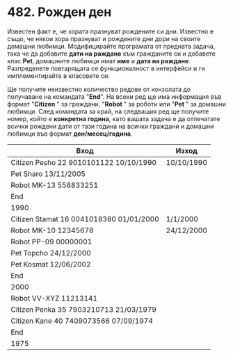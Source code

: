 # 482. Рожден ден
Известен факт е, че хората празнуват рождените си дни. Известно е също, че някои хора празнуват и рождените дни дори на своите домашни любимци. Модифицирайте програмата от предната задача, така че да добавите **дати на раждане** към гражданите си и добавете клас **Pet**, домашните любимци имат **име** и **дата на раждане**. Разпределете повтарящата се функционалност в интерфейси и ги имплементирайте в класовете си. 

Ще получите неизвестно количество редове от конзолата до получаване на командата "**End**". На всеки ред ще има информация във формат "**Citizen <name> <age> <id> <birthdate>**" за граждани, "**Robot <model> <id>**" за роботи или "**Pet <name> <birthdate>**" за домашни любимци. След командата за край, на следващия ред ще получите номер, който е **конкретна година**, като вашата задача е да отпечатате всички рождени дати от тази година на всички граждани и домашни любимци във формат **ден/месец/година**.

| Вход                                    | Изход          |
|-----------------------------------------|----------------|
| Citizen Pesho 22 9010101122 10/10/1990  | 10/10/1990     |
| Pet Sharo 13/11/2005                    |                |
| Robot MK-13 558833251                   |                |
| End                                     |                |
| 1990                                    |                |
| Citizen Stamat 16 0041018380 01/01/2000 | 1/1/2000       |
| Robot MK-10 12345678                    | 24/12/2000     |
| Robot PP-09 00000001                    |                |
| Pet Topcho 24/12/2000                   |                |
| Pet Kosmat 12/06/2002                   |                |
| End                                     |                |
| 2000                                    |                |
| Robot VV-XYZ 11213141                   | <empty output> |
| Citizen Penka 35 7903210713 21/03/1979  |                |
| Citizen Kane 40 7409073566 07/09/1974   |                |
| End                                     |                |
| 1975                                    |                |